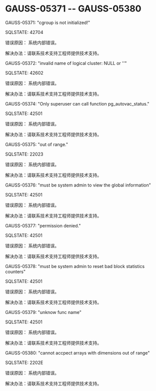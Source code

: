 # GAUSS-05371 -- GAUSS-05380<a name="ZH-CN_TOPIC_0302073547"></a>

GAUSS-05371: "cgroup is not initialized!"

SQLSTATE: 42704

错误原因： 系统内部错误。

解决办法：请联系技术支持工程师提供技术支持。

GAUSS-05372: "invalid name of logical cluster: NULL or ''"

SQLSTATE: 42602

错误原因： 系统内部错误。

解决办法：请联系技术支持工程师提供技术支持。

GAUSS-05374: "Only superuser can call function pg\_autovac\_status."

SQLSTATE: 42501

错误原因： 系统内部错误。

解决办法：请联系技术支持工程师提供技术支持。

GAUSS-05375: "out of range."

SQLSTATE: 22023

错误原因： 系统内部错误。

解决办法：请联系技术支持工程师提供技术支持。

GAUSS-05376: "must be system admin to view the global information"

SQLSTATE: 42501

错误原因： 系统内部错误。

解决办法：请联系技术支持工程师提供技术支持。

GAUSS-05377: "permission denied."

SQLSTATE: 42501

错误原因： 系统内部错误。

解决办法：请联系技术支持工程师提供技术支持。

GAUSS-05378: "must be system admin to reset bad block statistics counters"

SQLSTATE: 42501

错误原因： 系统内部错误。

解决办法：请联系技术支持工程师提供技术支持。

GAUSS-05379: "unknow func name"

SQLSTATE: 42501

错误原因： 系统内部错误。

解决办法：请联系技术支持工程师提供技术支持。

GAUSS-05380: "cannot accpect arrays with dimensions out of range"

SQLSTATE: 2202E

错误原因： 系统内部错误。

解决办法：请联系技术支持工程师提供技术支持。


